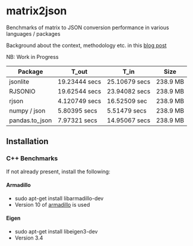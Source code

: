 # matrix2json

Benchmarks of matrix to JSON conversion performance in various languages / packages

Background about the context, methodology etc. in this [blog post](https://www.openriskmanagement.com/representing-matrices-as-json-objects-part-1/)

NB: Work in Progress

| Package        | T_out         | T_in          | Size     |
|----------------|---------------|---------------|----------|
| jsonlite       | 19.23444 secs | 25.10679 secs | 238.9 MB |
| RJSONIO        | 19.62544 secs | 23.94082 secs | 238.9 MB |
| rjson          | 4.120749 secs | 16.52509 sec  | 238.9 MB |
| numpy / json   | 5.80395 secs  | 5.51479 secs  | 238.9 MB |
| pandas.to_json | 7.97321 secs  | 14.95067 secs | 238.9 MB |


## Installation

### C++ Benchmarks

If not already present, install the following:

#### Armadillo

* sudo apt-get install libarmadillo-dev
* Version 10 of [armadillo](https://arma.sourceforge.net/) is used

#### Eigen

* sudo apt-get install libeigen3-dev
* Version 3.4
